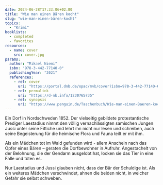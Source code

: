 ```yaml
---
date: 2024-06-28T17:33:06+02:00
title: "Wie man einen Bären kocht"
slug: "wie-man-einen-bären-kocht"
topics:
  - "Krimi"
booklists:
  - completed
  - favorites
resources:
  - name: cover
    src: cover.jpg
params:
  author: "Mikael Niemi"
  isbn: "978-3-442-77140-0"
  publishingYear: "2021"
  references:
    - rel: cover
      uri: "https://portal.dnb.de/opac/mvb/cover?isbn=978-3-442-77140-0"
    - rel: permalink
      uri: "https://d-nb.info/1230765735"
    - rel: synopsis
      uri: "https://www.penguin.de/Taschenbuch/Wie-man-einen-Baeren-kocht/Mikael-Niemi/btb/e592604.rhd"
---
```


Ein Dorf in Nordschweden 1852. Der vielseitig gebildete protestantische 
Prediger Laestadius nimmt den völlig vernachlässigten samischen Jungen Jussi 
unter seine Fittiche und lehrt ihn nicht nur lesen und schreiben, auch seine 
Begeisterung für die heimische Flora und Fauna teilt er mit ihm.

Als ein Mädchen tot im Wald gefunden wird - allem Anschein nach das Opfer eines 
Bären – geraten die Dorfbewohner in Aufruhr. Angestachelt von der Belohnung, die 
der Gendarm ausgelobt hat, locken sie das Tier in eine Falle und töten es.

Nur Laestadius und Jussi glauben nicht, dass der Bär der Schuldige ist. Als ein 
weiteres Mädchen verschwindet, ahnen die beiden nicht, in welcher Gefahr sie 
selbst schweben.